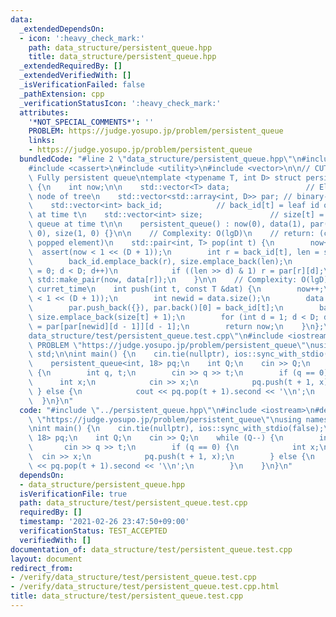 ```yaml
---
data:
  _extendedDependsOn:
  - icon: ':heavy_check_mark:'
    path: data_structure/persistent_queue.hpp
    title: data_structure/persistent_queue.hpp
  _extendedRequiredBy: []
  _extendedVerifiedWith: []
  _isVerificationFailed: false
  _pathExtension: cpp
  _verificationStatusIcon: ':heavy_check_mark:'
  attributes:
    '*NOT_SPECIAL_COMMENTS*': ''
    PROBLEM: https://judge.yosupo.jp/problem/persistent_queue
    links:
    - https://judge.yosupo.jp/problem/persistent_queue
  bundledCode: "#line 2 \"data_structure/persistent_queue.hpp\"\n#include <array>\n\
    #include <cassert>\n#include <utility>\n#include <vector>\n\n// CUT begin\n//\
    \ Fully persistent queue\ntemplate <typename T, int D> struct persistent_queue\
    \ {\n    int now;\n\n    std::vector<T> data;                 // Elements on each\
    \ node of tree\n    std::vector<std::array<int, D>> par; // binary-lifted parents\n\
    \    std::vector<int> back_id;            // back_id[t] = leaf id of the tree\
    \ at time t\n    std::vector<int> size;               // size[t] = size of the\
    \ queue at time t\n\n    persistent_queue() : now(0), data(1), par(1), back_id(1,\
    \ 0), size(1, 0) {}\n\n    // Complexity: O(lgD)\n    // return: (curret_time,\
    \ popped element)\n    std::pair<int, T> pop(int t) {\n        now++;\n      \
    \  assert(now < 1 << (D + 1));\n        int r = back_id[t], len = size[t] - 1;\n\
    \        back_id.emplace_back(r), size.emplace_back(len);\n        for (int d\
    \ = 0; d < D; d++)\n            if ((len >> d) & 1) r = par[r][d];\n        return\
    \ std::make_pair(now, data[r]);\n    }\n\n    // Complexity: O(lgD)\n    // return:\
    \ curret_time\n    int push(int t, const T &dat) {\n        now++;\n        assert(now\
    \ < 1 << (D + 1));\n        int newid = data.size();\n        data.emplace_back(dat);\n\
    \        par.push_back({}), par.back()[0] = back_id[t];\n        back_id.emplace_back(newid),\
    \ size.emplace_back(size[t] + 1);\n        for (int d = 1; d < D; d++) par[newid][d]\
    \ = par[par[newid][d - 1]][d - 1];\n        return now;\n    }\n};\n#line 2 \"\
    data_structure/test/persistent_queue.test.cpp\"\n#include <iostream>\n#define\
    \ PROBLEM \"https://judge.yosupo.jp/problem/persistent_queue\"\nusing namespace\
    \ std;\n\nint main() {\n    cin.tie(nullptr), ios::sync_with_stdio(false);\n\n\
    \    persistent_queue<int, 18> pq;\n    int Q;\n    cin >> Q;\n    while (Q--)\
    \ {\n        int q, t;\n        cin >> q >> t;\n        if (q == 0) {\n      \
    \      int x;\n            cin >> x;\n            pq.push(t + 1, x);\n       \
    \ } else {\n            cout << pq.pop(t + 1).second << '\\n';\n        }\n  \
    \  }\n}\n"
  code: "#include \"../persistent_queue.hpp\"\n#include <iostream>\n#define PROBLEM\
    \ \"https://judge.yosupo.jp/problem/persistent_queue\"\nusing namespace std;\n\
    \nint main() {\n    cin.tie(nullptr), ios::sync_with_stdio(false);\n\n    persistent_queue<int,\
    \ 18> pq;\n    int Q;\n    cin >> Q;\n    while (Q--) {\n        int q, t;\n \
    \       cin >> q >> t;\n        if (q == 0) {\n            int x;\n          \
    \  cin >> x;\n            pq.push(t + 1, x);\n        } else {\n            cout\
    \ << pq.pop(t + 1).second << '\\n';\n        }\n    }\n}\n"
  dependsOn:
  - data_structure/persistent_queue.hpp
  isVerificationFile: true
  path: data_structure/test/persistent_queue.test.cpp
  requiredBy: []
  timestamp: '2021-02-26 23:47:50+09:00'
  verificationStatus: TEST_ACCEPTED
  verifiedWith: []
documentation_of: data_structure/test/persistent_queue.test.cpp
layout: document
redirect_from:
- /verify/data_structure/test/persistent_queue.test.cpp
- /verify/data_structure/test/persistent_queue.test.cpp.html
title: data_structure/test/persistent_queue.test.cpp
---
```

